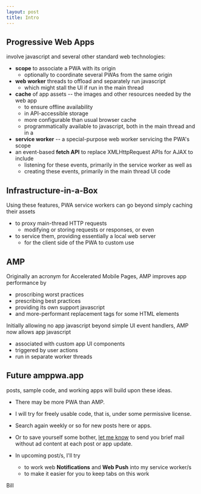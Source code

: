 ```yaml
---
layout: post
title: Intro
---
```


## Progressive Web Apps
involve javascript and several other standard web technologies:
* **scope** to associate a PWA with its origin
  * optionally to coordinate several PWAs from the same origin
* **web worker** threads to offload and separately run javascript
  * which might stall the UI if run in the main thread  
* **cache** of app assets -- the images and other resources needed by the web app
  * to ensure offline availability
  * in API-accessible storage
  * more configurable than usual browser cache
  * programmatically available to javascript, both in the main thread and in a
* **service worker** -- a special-purpose web worker servicing the PWA's scope
* an event-based **fetch API** to replace XMLHttpRequest APIs for AJAX to include 
  * listening for these events, primarily in the service worker as well as 
  * creating these events, primarily in the main thread UI code

## Infrastructure-in-a-Box
Using these features, PWA service workers can go beyond simply caching their assets
* to proxy main-thread HTTP requests
  * modifying or storing requests or responses, or even
* to service them, providing essentially a local web server
  * for the client side of the PWA to custom use

## AMP
Originally an acronym for Accelerated Mobile Pages, AMP improves app performance by
* proscribing worst practices
* prescribing best practices
* providing its own support javascript
* and more-performant replacement tags for some HTML elements

Initially allowing no app javascript beyond simple UI event handlers,
AMP now allows app javascript
* associated with custom app UI components
* triggered by user actions
* run in separate worker threads

## Future amppwa.app
posts, sample code, and working apps will build upon these ideas.
* There may be more PWA than AMP.
* I will try for freely usable code, that is, under some permissive license.

* Search again weekly or so for new posts here or apps.
* Or to save yourself some bother, [let me know](mailto:niebel@virginia.edu) to send you brief mail without ad content at each post or app update.
* In upcoming post/s, I'll try
  * to work web **Notifications** and **Web Push** into my service worker/s 
  * to make it easier for you to keep tabs on this work

Bill




